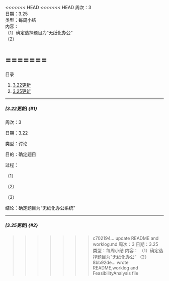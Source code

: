 <<<<<<< HEAD
<<<<<<< HEAD
周次：3  
日期：3.25  
类型：每周小结  
内容：  
（1）确定选择题目为”无纸化办公“  
（2）

=======
=======
目录

 1. [3.22更新](#1)
  2. [3.25更新](#2)






-----

##### [3.22更新] {#1}

周次：3

日期：3.22

类型：讨论

目的：确定题目

过程：

（1）

（2）

（3）

结论：确定题目为“无纸化办公系统”

***

##### [3.25更新] {#2}

>>>>>>> c702194... update README and worklog.md
周次：3
日期：3.25
类型：每周小结
内容：
（1）确定选择题目为”无纸化办公“
（2）
>>>>>>> 8bb92de... wrote README,worklog and FeasibilityAnalysis file
